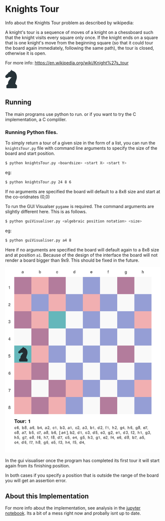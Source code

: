 # Knights Tour

Info about the Knights Tour problem as described by wikipedia:

A knight's tour is a sequence of moves of a knight on a chessboard such that 
the knight visits every square only once. If the knight ends on a square that 
is one knight's move from the beginning square (so that it could tour the board 
again immediately, following the same path), the tour is closed, otherwise it 
is open.

For more info: https://en.wikipedia.org/wiki/Knight%27s_tour

![knight](media/knight.png)

## Running

The main programs use python to run. or if you want to try the C implementation, a C compliler.

### Running Python files.

To simply return a tour of a given size in the form of a list, you can run the `knightsTour.py` file with command line arguments to specify the size of the board and start position.

```bash
$ python knightsTour.py <boardsize> <start X> <start Y> 
```
eg:

```bash
$ python knightsTour.py 24 8 6
```

If no arguments are specified the board will default to a 8x8 size and start at the co-oridnates (0,0)

To run the GUI Visualser `pygame` is required. The command arguments are slightly different here. This is as follows.
```bash
$ python guiVisualiser.py <algebraic position notation> <size>
```
eg:
```bash
$ python guiVisualiser.py a4 8
```

Here if no arguments are specified the board will default again to a 8x8 size and at position `a1`.
Because of the design of the interface the board will not render a board bigger than 9x9. This should be fixed in the future. 

![knight gui](media/gui2.png)

In the gui visualiser once the program has completed its first tour it will start again from its finishing position.

In both cases if you specify a position that is outside the range of the board you will get an assertion error.


## About this Implementation

For more info about the implementation, see analysis in the [jupyter notebook](https://github.com/winstonjay/knightsTour/blob/master/analysis.ipynb). Its a bit of a mess right now and probally isnt up to date.